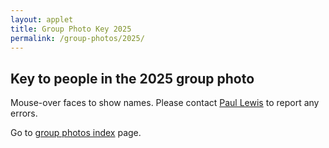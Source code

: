 ```yaml
---
layout: applet
title: Group Photo Key 2025
permalink: /group-photos/2025/
---
```

## Key to people in the 2025 group photo

Mouse-over faces to show names. Please contact [Paul Lewis](paul.lewis@uconn.edu) to report any errors.

<div id="arbitrary"></div>
<script type="text/javascript">
    // written by Paul O. Lewis 10-Aug-2019, last updated 30-May-2025
    
    let production = true; // set to false to work on labeling, true to post
    let randomize_label_positions = false;  // set to true to randomize label positions, false to leave cx,cy as is
    let editable       = production ? false : true; // can't reposition labels in production mode
    let showing_labels = production ? false : true; // labels hidden until moused-over in production mode
    let allow_toggle   = production ? false : true; // toggling between showing and hiding labels not allowed in production mode

    // Usage:
    
    // 1. Set image_file_path
    var image_file_path = "https://molevolworkshop.github.io/assets/img/group-photos/group-photo-2025b.png"
    
    // 2. Specify {"id":0, "first":xxx, "last":yyy, "hide":false, "cx":0, "cy":0} for each person, supplying xxx and yyy
var namedata = [
  {"id":0    , "first":"Mohammed"     , "last":"Ahmed"                 , "hide":false      , "cx":844.0     , "cy":164.0     , "xoffset":0.0       },
  {"id":1    , "first":"Elgin"        , "last":"Akin"                  , "hide":false      , "cx":890.0     , "cy":190.0     , "xoffset":0.0       },
  {"id":2    , "first":"Juan"         , "last":"Albornoz-Garzón"       , "hide":false      , "cx":561.0     , "cy":188.0     , "xoffset":0.0       },
  {"id":3    , "first":"Chinedum"     , "last":"Anajemba"              , "hide":false      , "cx":674.0     , "cy":193.0     , "xoffset":0.0       },
  {"id":4    , "first":"Mihaja"       , "last":"Andriamanohera"        , "hide":false      , "cx":755.5     , "cy":320.5     , "xoffset":0.0       },
  {"id":5    , "first":"Godwin"       , "last":"Ani"                   , "hide":false      , "cx":523.0     , "cy":160.0     , "xoffset":0.0       },
  {"id":6    , "first":"Kathe"        , "last":"Arango-Gomez"          , "hide":false      , "cx":612.0     , "cy":207.0     , "xoffset":0.0       },
  {"id":7    , "first":"Estefany"     , "last":"Argueta Herrera"       , "hide":false      , "cx":593.0     , "cy":217.0     , "xoffset":0.0       },
  {"id":8    , "first":"Sarah"        , "last":"Babaei"                , "hide":false      , "cx":441.0     , "cy":211.0     , "xoffset":0.0       },
  {"id":9    , "first":"Lexi"         , "last":"Baca"                  , "hide":false      , "cx":866.0     , "cy":207.0     , "xoffset":0.0       },
  {"id":10   , "first":"Vilas"        , "last":"Brown"                 , "hide":false      , "cx":309.0     , "cy":171.0     , "xoffset":0.0       },
  {"id":11   , "first":"Ana"          , "last":"Buiatte"               , "hide":false      , "cx":478.0     , "cy":194.0     , "xoffset":0.0       },
  {"id":12   , "first":"Julia"        , "last":"Canitz"                , "hide":false      , "cx":799.0     , "cy":204.0     , "xoffset":0.0       },
  {"id":13   , "first":"Raymond"      , "last":"Castillo"              , "hide":false      , "cx":326.9     , "cy":202.0     , "xoffset":0.0       },
  {"id":14   , "first":"Jimmy"        , "last":"Choi"                  , "hide":false      , "cx":378.0     , "cy":168.0     , "xoffset":0.0       },
  {"id":15   , "first":"Alexis"       , "last":"Culley"                , "hide":false      , "cx":239.0     , "cy":217.0     , "xoffset":0.0       },
  {"id":16   , "first":"Qi"           , "last":"Dai"                   , "hide":false      , "cx":917.0     , "cy":207.0     , "xoffset":0.0       },
  {"id":17   , "first":"Regan"        , "last":"Drennan"               , "hide":false      , "cx":204.0     , "cy":203.0     , "xoffset":0.0       },
  {"id":18   , "first":"Evan"         , "last":"Gorstein"              , "hide":false      , "cx":404.3     , "cy":194.7     , "xoffset":0.0       },
  {"id":19   , "first":"Anik"         , "last":"Grearson"              , "hide":false      , "cx":471.0     , "cy":222.0     , "xoffset":0.0       },
  {"id":20   , "first":"Ericka"       , "last":"Griggs"                , "hide":false      , "cx":202.0     , "cy":180.0     , "xoffset":0.0       },
  {"id":21   , "first":"Haogao"       , "last":"Gu"                    , "hide":false      , "cx":461.0     , "cy":165.0     , "xoffset":0.0       },
  {"id":22   , "first":"Owen"         , "last":"Hale"                  , "hide":false      , "cx":580.0     , "cy":167.0     , "xoffset":0.0       },
  {"id":23   , "first":"Tao"          , "last":"Hernandez Arellano"    , "hide":false      , "cx":796.0     , "cy":170.0     , "xoffset":0.0       },
  {"id":24   , "first":"Bonnie"       , "last":"Heung"                 , "hide":false      , "cx":648.7     , "cy":200.0     , "xoffset":0.0       },
  {"id":25   , "first":"Richard"      , "last":"Hunter"                , "hide":false      , "cx":154.0     , "cy":173.0     , "xoffset":0.0       },
  {"id":26   , "first":"Tori"         , "last":"Jones"                 , "hide":false      , "cx":520.0     , "cy":203.0     , "xoffset":0.0       },
  {"id":27   , "first":"Wonwoong"     , "last":"Kim"                   , "hide":false      , "cx":426.0     , "cy":176.0     , "xoffset":0.0       },
  {"id":28   , "first":"Dan"          , "last":"Land"                  , "hide":false      , "cx":838.0     , "cy":195.0     , "xoffset":0.0       },
  {"id":29   , "first":"Aaron"        , "last":"Lee"                   , "hide":false      , "cx":624.3     , "cy":184.7     , "xoffset":0.0       },
  {"id":30   , "first":"Abigail"      , "last":"Magland"               , "hide":false      , "cx":182.0     , "cy":214.0     , "xoffset":0.0       },
  {"id":31   , "first":"Raja"         , "last":"Narayana Sarma"        , "hide":false      , "cx":468.0     , "cy":320.5     , "xoffset":0.0       },
  {"id":32   , "first":"Thao"         , "last":"Nguyen"                , "hide":false      , "cx":780.0     , "cy":201.0     , "xoffset":0.0       },
  {"id":33   , "first":"Miguel"       , "last":"Pérez-Pérez"           , "hide":false      , "cx":722.0     , "cy":193.0     , "xoffset":0.0       },
  {"id":34   , "first":"Jo"           , "last":"Robertson"             , "hide":false      , "cx":280.0     , "cy":204.0     , "xoffset":0.0       },
  {"id":35   , "first":"Robert"       , "last":"Rolfe"                 , "hide":false      , "cx":251.0     , "cy":171.0     , "xoffset":0.0       },
  {"id":36   , "first":"Rebecka"      , "last":"Sepela"                , "hide":false      , "cx":419.0     , "cy":209.0     , "xoffset":0.0       },
  {"id":37   , "first":"Alex"         , "last":"Shafer"                , "hide":false      , "cx":241.0     , "cy":195.0     , "xoffset":0.0       },
  {"id":38   , "first":"Chiara"       , "last":"Smythies"              , "hide":false      , "cx":704.0     , "cy":204.0     , "xoffset":0.0       },
  {"id":39   , "first":"Rachel"       , "last":"Thayer"                , "hide":false      , "cx":538.0     , "cy":316.5     , "xoffset":0.0       },
  {"id":40   , "first":"Grace"        , "last":"Vaziri"                , "hide":false      , "cx":142.0     , "cy":211.0     , "xoffset":0.0       },
  {"id":41   , "first":"Nickole"      , "last":"Villabona"             , "hide":false      , "cx":607.0     , "cy":317.0     , "xoffset":0.0       },
  {"id":42   , "first":"Juan"         , "last":"Wan"                   , "hide":false      , "cx":528.0     , "cy":231.0     , "xoffset":0.0       },
  {"id":43   , "first":"Joe"          , "last":"Bielawski"             , "hide":false      , "cx":65.0      , "cy":195.0     , "xoffset":0.0       },
  {"id":44   , "first":"Tracy"        , "last":"Heath"                 , "hide":false      , "cx":87.0      , "cy":222.0     , "xoffset":0.0       },
  {"id":45   , "first":"John"         , "last":"Huelsenbeck"           , "hide":false      , "cx":125.0     , "cy":184.0     , "xoffset":0.0       },
  {"id":46   , "first":"Hanon"        , "last":"McShea"                , "hide":false      , "cx":179.0     , "cy":308.0     , "xoffset":0.0       },
  {"id":47   , "first":"Claudia"      , "last":"Solis-Lemus"           , "hide":false      , "cx":254.0     , "cy":309.0     , "xoffset":0.0       },
  {"id":48   , "first":"Bruno"        , "last":"do Rosario Petrucci"   , "hide":false      , "cx":370.0     , "cy":307.5     , "xoffset":0.0       },
  {"id":49   , "first":"Emily Jane"   , "last":"McTavish"              , "hide":false      , "cx":674.0     , "cy":304.0     , "xoffset":0.0       },
  {"id":50   , "first":"Peter"        , "last":"Beerli"                , "hide":false      , "cx":846.5     , "cy":295.5     , "xoffset":0.0       },
  {"id":51   , "first":"Paul"         , "last":"Lewis"                 , "hide":false      , "cx":639.0     , "cy":163.0     , "xoffset":0.0       },
  {"id":52   , "first":"Kevin"        , "last":"Kong"                  , "hide":false      , "cx":739.0     , "cy":171.0     , "xoffset":0.0       },
  {"id":53   , "first":"Jeremy"       , "last":"Brown"                 , "hide":false      , "cx":687.0     , "cy":171.0     , "xoffset":0.0       },
  {"id":54   , "first":"Lacey"        , "last":"Knowles"               , "hide":false      , "cx":751.0     , "cy":201.0     , "xoffset":0.0       },
  {"id":55   , "first":"David"        , "last":"Swofford"              , "hide":false      , "cx":898.0     , "cy":162.0     , "xoffset":0.0       },
  {"id":56   , "first":"Scott"        , "last":"Edwards"               , "hide":false      , "cx":938.0     , "cy":175.0     , "xoffset":0.0       },
  {"id":57   , "first":"Teejay"       , "last":"Adesina"               , "hide":false      , "cx":370.0     , "cy":205.0     , "xoffset":0.0       },
  {"id":58   , "first":"Mandev"       , "last":"Gill"                  , "hide":false      , "cx":349.0     , "cy":192.7     , "xoffset":0.0       },
  {"id":59   , "first":"Caitlin"      , "last":"Randall"               , "hide":false      , "cx":94.0      , "cy":277.0     , "xoffset":0.0       }
];

    let nnames = namedata.length;
    console.log("Number of names: " + nnames);
    
    // 3. Set production=false above (this will set editable=true, showing_labels=true, and allow_toggle=true)
    
    // 4. Position labels over faces
    
    // 5. Press the 's' key to save label coordinates to the console
    
    // 6. Use what has been spit out to the console to replace the definition of namedata above
    
    // 7. Set production=true (sets editable=false, showing_labels=false, and allow_toggle=false)
    
    // 8. Copy this file to server that can serve javascript

    // width and height of svg
    var w = 1000;
    var h = 500;
    
    var wscaler = 1.0;   // only change this if you change w to rescale all target coordinates
    var hscaler = 1.0;   // only change this if you change h to rescale all target coordinates

    var label_spacer = 15;
    var labelsize = 14;
    var targetradius = 10;
    var targethiddencolor  = d3.rgb(255,255,255, editable ? 0.3 : 0.0);
    var targetvisiblecolor = d3.rgb(255,255,255, 0.3)
                
    function defaultCoordinates() {
        // choose x,y coordinates of labels uniformly within a rectangle
        // having 15% smaller width and height
        let boxw = 0.85*w;
        let boxh = 0.85*h;
        for (let id = 0; id < nnames; id++) {
            namedata[id].cx = Math.random()*boxw;
            namedata[id].cy = Math.random()*boxh;
            //console.log("id = " + id + ", cx = " + namedata[id].cx.toFixed(1) + ", cy = " + namedata[id].cy.toFixed(1));
        }
        //let nrows = Math.floor(1 + nnames/10)
        //console.log("Number of rows: " + nrows);
        //for (let row = 0; row < nrows; row++) {
        //    for (let col = 0; col < 10; col++) {
        //        let cx = 25 + 8*col*targetradius;
        //        let cy = 0.2*h + row*(0.75*h)/nrows;
        //        namedata[id].cx = cx;
        //        namedata[id].cy = cy;
        //        //console.log("id = " + id + ", cx = " + cx.toFixed(3) + ", cy = " + cy.toFixed(3));
        //        id++;
        //        if (id == namedata.length)
        //            break
        //    }
        //    if (id == namedata.length)
        //        break
        //}
    }
    
    if (wscaler != 1.0) {
        for (let i = 0; i < namedata.length; i++) {
            namedata[i].cx *= wscaler;
        }
    }
    
    if (hscaler != 1.0) {
        for (let i = 0; i < namedata.length; i++) {
            namedata[i].cy *= hscaler;
        }
    }
    
    if (randomize_label_positions)
        defaultCoordinates();
    
    // Select DIV element already created (see above) to hold SVG
    var plot_div = d3.select("div#arbitrary");

    // Create SVG element
    var plot_svg = plot_div.append("svg")
        .attr("width", w)
        .attr("height", h);
    
    function saveCoordinates() {
        console.log("Note: wscaler and hscaler should both be set to 1.0 if these data are used");
        
        // Find maximum length of first names and last names
        let max_first = 0;
        let max_last = 0;
        for (let i = 0; i < namedata.length; i++) {
            if (namedata[i].first.length > max_first)
                max_first = namedata[i].first.length;
            if (namedata[i].last.length > max_last)
                max_last = namedata[i].last.length;
        }                
        max_first += 5;
        max_last += 5;
        
        var s = "var namedata = [\n";
        for (i = 0; i < namedata.length; i++) {
            let idstr      = namedata[i].id.toFixed(0);
            let firststr   = "\"" + namedata[i].first + "\"";
            let laststr    = "\"" + namedata[i].last + "\"";
            let hidestr    = namedata[i].hide ? "true" : "false";
            let cxstr      = namedata[i].cx.toFixed(1);
            let cystr      = namedata[i].cy.toFixed(1);
            let xoffsetstr = namedata[i].xoffset.toFixed(1);
            s += "  {" + "\"id\":" + idstr.padEnd(5, " ") + ", \"first\":" + firststr.padEnd(max_first, " ") + ", \"last\":" + laststr.padEnd(max_last, " ") + ", \"hide\":" + hidestr.padEnd(10, " ") + ", \"cx\":" + cxstr.padEnd(10, " ") + ", \"cy\":" + cystr.padEnd(10, " ") + ", \"xoffset\":" + xoffsetstr.padEnd(10, " ") + "}";
            if (i < namedata.length - 1)
                s += ",\n";
            else
                s += "\n";
        }
        s += "];\n";
        console.log(s);
    }
    
    function toggleLabels() {
        if (!allow_toggle)
            return; 
        if (showing_labels) {
            //console.log("turning off labels");
            d3.selectAll("text.label").style("visibility", "hidden");
            d3.selectAll("circle.target").style("visibility", "hidden");
            showing_labels = false;
        }
        else {
            //console.log("turning on labels");
            d3.selectAll("text.label").style("visibility", function(d) {return d.hide ? "hidden" : "visible";});
            d3.selectAll("circle.target").style("visibility", function(d) {return d.hide ? "hidden" : "visible";});
            showing_labels = true;
        }
    }
    
    // Create drag behavior
    var drag = d3.drag()
        .on("start", function(d) {
            d3.event.sourceEvent.stopPropagation();
            d3.select(this).classed("dragging", true);
        })
        .on("drag", function(d) {
            var cx = d3.event.x;
            var cy = d3.event.y;
            var id = parseInt(d3.select(this).attr("id"));
            namedata[id].cx = cx;
            namedata[id].cy = cy;
            d3.select(this)
                .attr("cx", cx)
                .attr("cy", cy);
            d3.select("text#person"+id)
                .attr("x", cx + d.xoffset)
                .attr("y", cy - label_spacer);
        })
        .on("end", function(d) {
            var cx = d3.event.x;
            var cy = d3.event.y;
            console.log("cx = " + cx + ", cy = " + cy);
            var id = parseInt(d3.select(this).attr("id"));
            namedata[id].cx = cx;
            namedata[id].cy = cy;
            d3.select(this).attr("cx", cx).attr("cy", cy);
            d3.select("text#person"+id).attr("x", cx + d.xoffset).attr("y", cy - label_spacer);
        });
        
    // Listen and react to keystrokes
    function keyDown() {
        //console.log("key was pressed: " + d3.event.keyCode);
        if (d3.event.keyCode == 83) {
            // 83 is the "s" key
            saveCoordinates();
        } 
        else if (d3.event.keyCode == 84) {
            // 84 is the "t" key
            toggleLabels();
        }
    }
    d3.select("body")
        .on("keydown", keyDown);

    plot_svg.append("image")
        .attr("xlink:href", function(d) {return image_file_path;})
        .attr("x", 0)
        .attr("y", 0)
        .attr("width", w)
        .attr("height", h);
        
    // Create rect outlining entire area of SVG
    plot_svg.append("rect")
        .attr("x", 0)
        .attr("y", 0)
        .attr("width", w)
        .attr("height", h)
        .attr("fill", "black")
        .attr("stroke", "orange")
        .attr("stroke-width", 15)
        .style("visibility", "hidden");
        
    var targets = plot_svg.selectAll("circle.target")
        .data(namedata)
        .enter()
        .append("circle")
        .attr("id", function(d) {return d.id;})
        .attr("class", "target")
        .attr("cx", function(d) {return d.cx;})
        .attr("cy", function(d) {return d.cy;})
        .attr("r", targetradius)
        .attr("fill", production ? targethiddencolor : targetvisiblecolor)
        .attr("stroke", "none")
        //.style("visibility", function(d) {console.log(namedata[d.id].last + (d.hide ? " (hidden)" : " (shown)")); return d.hide ? "hidden" : "visible";})
        .style("visibility", function(d) {return d.hide ? "hidden" : "visible";})
        .on("mouseover", handleMouseOver)
        .on("mouseout", handleMouseOut);
        
    if (editable)                
        plot_svg.selectAll("circle.target").call(drag);
        
    var labels = plot_svg.selectAll("text.label")
        .data(namedata)
        .enter()
        .append("text")
        .attr("id", function(d,i) {return "person" + d.id;})
        .attr("class", "label")
        .attr("x", function(d,i) {return namedata[i].cx + namedata[i].xoffset;})
        .attr("y", function(d,i) {return namedata[i].cy - label_spacer;})
        .attr("fill", "white")
        .style("text-anchor", "middle")
        .style("pointer-events", "none")   // don't intercept drag events
        .attr("font-family", "Verdana")
        .attr("font-size", labelsize)
        .style("visibility", function(d) {return (production || d.hide) ? "hidden" : "visible";})
        .text(function(d) {return d.first + " " + d.last;});

    function handleMouseOver(d, i) { 
        let id = parseInt(d3.select(this).attr("id"));
        d3.select(this).attr("fill", targetvisiblecolor).style("visibility", d.hide ? "hidden" : "visible");
        d3.select("text#person" + id).style("visibility", function(d) {return d.hide ? "hidden" : "visible";});
    }

    function handleMouseOut(d, i) {
        let id = parseInt(d3.select(this).attr("id"));
        d3.select(this).attr("fill", production ? targethiddencolor : targetvisiblecolor)
            .style("visibility", d.hide ? "hidden" : "visible");
        d3.select("text#person" + id).style("visibility", (production || d.hide) ? "hidden" : "visible");
    }

</script>

Go to [group photos index](/other/) page.

